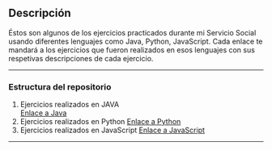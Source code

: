 ## Descripción

Éstos son algunos de los ejercicios practicados durante mi Servicio Social usando diferentes lenguajes como Java, Python, JavaScript.
Cada enlace te mandará a los ejercicios que fueron realizados en esos lenguajes con sus respetivas descripciones de cada ejercicio.

---

### Estructura del repositorio

1. Ejercicios realizados en JAVA  
     [Enlace a Java](https://github.com/monepii/Ejercicios/blob/main/EjerciciosJava.md)
2. Ejercicios realizados en Python
     [Enlace a Python](https://github.com/monepii/Ejercicios/blob/main/Python)
4. Ejercicios realizados en JavaScript
     [Enlace a JavaScript](https://github.com/monepii/Ejercicios/blob/main/JavaScript)

---
